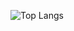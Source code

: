 ![Top Langs](https://github-readme-stats.vercel.app/api/top-langs/?username=priscillabigaill&theme=swift&layout=compact&hide=css,jupyter%20notebook)
